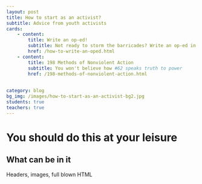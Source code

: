```yaml
---
layout: post
title: How to start as an activist?
subtitle: Advice from youth activists
cards:
    - content:
        title: Write an op-ed!
        subtitle: Not ready to storm the barricades? Write an op-ed in your local newspaper.
        href: /how-to-write-an-oped.html
    - content:
        title: 198 Methods of Nonviolent Action
        subtitle: You won't believe how #62 speaks truth to power
        href: /198-methods-of-nonviolent-action.html   
        
      
category: blog
bg_img: /images/how-to-start-as-an-activist-bg2.jpg
students: true
teachers: true
---
```


You should do this at your leisure
==================================

## What can be in it

Headers, images, full blown HTML
